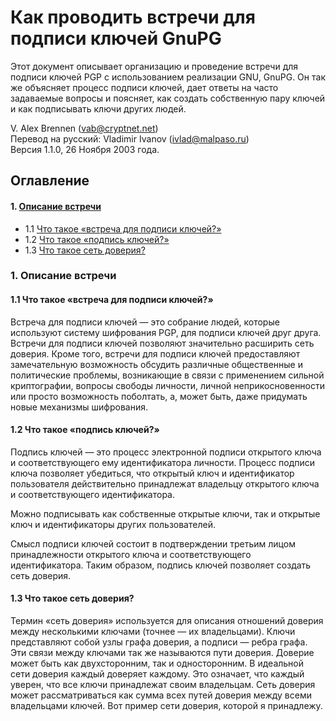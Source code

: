 # Как проводить встречи для подписи ключей GnuPG

Этот документ описывает организацию и проведение встречи для подписи ключей PGP с использованием реализации GNU, GnuPG. Он так же объясняет процесс подписи ключей, дает ответы на часто задаваемые вопросы и поясняет, как создать собственную пару ключей и как подписывать ключи других людей.

V. Alex Brennen (vab@cryptnet.net)<br />
Перевод на русский: Vladimir Ivanov (ivlad@malpaso.ru)<br />
Версия 1.1.0, 26 Ноября 2003 года.

## Оглавление
#### 1. [Описание встречи](#1)
* 1.1 [Что такое «встреча для подписи ключей?»](#1.1)
* 1.2 [Что такое «подпись ключей?»](#1.2)
* 1.3 [Что такое сеть доверия?](#1.3)

### 1. Описание встречи <span id="1" />

#### 1.1 Что такое «встреча для подписи ключей?» <span id="1.1" />
Встреча для подписи ключей&nbsp;— это собрание людей, которые используют систему шифрования PGP, для подписи ключей друг друга. Встречи для подписи ключей позволяют значительно расширить сеть доверия. Кроме того, встречи для подписи ключей предоставляют замечательную возможность обсудить различные общественные и политические проблемы, возникающие в связи с применением сильной криптографии, вопросы свободы личности, личной неприкосновенности или просто возможность поболтать, а, может быть, даже придумать новые механизмы шифрования.

#### 1.2 Что такое «подпись ключей?» <span id="1.2" />
Подпись ключей&nbsp;— это процесс электронной подписи открытого ключа и соответствующего ему идентификатора личности. Процесс подписи ключа позволяет убедиться, что открытый ключ и идентификатор пользователя действительно принадлежат владельцу открытого ключа и соответствующего идентификатора.

Можно подписывать как собственные открытые ключи, так и открытые ключ и идентификаторы других пользователей.

Смысл подписи ключей состоит в подтверждении третьим лицом принадлежности открытого ключа и соответствующего идентификаторa. Таким образом, подпись ключей позволяет создать сеть доверия.

#### 1.3 Что такое сеть доверия? <span id="1.3" />
Термин «сеть доверия» используется для описания отношений доверия между несколькими ключами (точнее — их владельцами). Ключи представляют собой узлы графа доверия, а подписи — ребра графа. Эти связи между ключами так же называются пути доверия. Доверие может быть как двухсторонним, так и односторонним. В идеальной сети доверия каждый доверяет каждому. Это означает, что каждый уверен, что все ключи принадлежат своим владельцам. Сеть доверия может рассматриваться как сумма всех путей доверия между всеми владельцами ключей. Вот пример сети доверия, которой я принадлежу.
